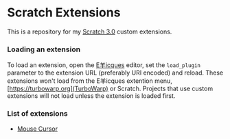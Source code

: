# Scratch Extensions

This is a repository for my [Scratch 3.0](https://scratch.mit.edu/projects/editor/) custom extensions.


### Loading an extension

To load an extension, open the [E羊icques](https://sheeptester.github.io/scratch-gui/) editor, set the `load_plugin` parameter to the extension URL (preferably URI encoded) and reload. These extensions won't load from the E羊icques extention menu, [https://turbowarp.org](TurboWarp) or Scratch. Projects that use custom extensions will not load unless the extension is loaded first.

### List of extensions

- [Mouse Cursor](https://sheeptester.github.io/scratch-gui/?load_plugin=https%3A%2F%2Fsamq64.github.io%2Fscratch-extensions%2Fextensions%2FMouseCursor.js)

